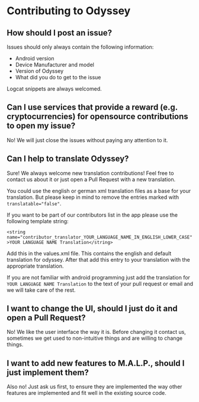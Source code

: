 # Contributing to Odyssey

## How should I post an issue?

Issues should only always contain the following information:

* Android version
* Device Manufacturer and model
* Version of Odyssey
* What did you do to get to the issue

Logcat snippets are always welcomed.

## Can I use services that provide a reward (e.g. cryptocurrencies) for opensource contributions to open my issue?

No! We will just close the issues without paying any attention to it.

## Can I help to translate Odyssey?

Sure! We always welcome new translation contributions! Feel free to contact us about it or just open a Pull Request with a new translation.

You could use the english or german xml translation files as a base for your translation. But please keep in mind to remove the entries marked with `translatable="false"`.

If you want to be part of our contributors list in the app please use the following template string:

`<string name="contributor_translator_YOUR_LANGUAGE_NAME_IN_ENGLISH_LOWER_CASE">YOUR LANGUAGE NAME Translation</string>`

Add this in the values.xml file. This contains the english and default translation for odyssey. After that add this entry to your translation with the appropriate translation.

If you are not familiar with android programming just add the translation for `YOUR LANGUAGE NAME Translation` to the text of your pull request or email and we will take care of the rest.

## I want to change the UI, should I just do it and open a Pull Request?

No! We like the user interface the way it is. Before changing it contact us, sometimes we get used to non-intuitive things and are willing to change things.

## I want to add new features to M.A.L.P., should I just implement them?

Also no! Just ask us first, to ensure they are implemented the way other features are implemented and fit well in the existing source code.
